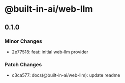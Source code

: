 # @built-in-ai/web-llm

## 0.1.0

### Minor Changes

- 2e77518: feat: initial web-llm provider

### Patch Changes

- c3ca577: docs(@built-in-ai/web-llm): update readme
